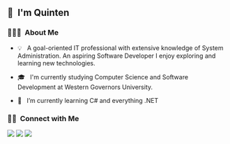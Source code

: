 ## 👋 &nbsp;I'm Quinten

### 👨🏻‍💻 &nbsp;About Me

- 💡 &nbsp; A goal-oriented IT professional with extensive knowledge of System Administration. An aspiring Software Developer I enjoy exploring and learning new technologies. 


- 🎓 &nbsp; I'm currently studying Computer Science and Software Development at Western Governors University.


- 🌱 &nbsp; I’m currently learning  C# and everything .NET





<!--- 
### 🛠 &nbsp;Languages and Tools
<p align="center">

  <div align="center">
  
  <code><img height="40" src="https://img.shields.io/badge/-%23239120.svg?style=for-the-badge&logo=c-sharp&logoColor=white"></code> 
    <code> <img height="40"  width="50"  src="https://img.shields.io/badge/.NET-5C2D91?style=for-the-badge&logo=.&logoColor=white"> </code>    <code><img height="40" src="https://img.shields.io/badge/-%23323330.svg?style=for-the-badge&logo=javascript&logoColor=%23F7DF1E"></code> <code><img height="40" src="https://img.shields.io/badge/-%2314354C.svg?style=for-the-badge&logo=python&logoColor=white"></code> <code><img height="40" src="https://img.shields.io/badge/-%2320232a.svg?style=for-the-badge&logo=react&logoColor=%2361DAFB"></code> <code><img height="40" src="https://img.shields.io/badge/-%234ea94b.svg?style=for-the-badge&logo=mongodb&logoColor=white"></code> <code><img height="40" src="https://img.shields.io/badge/-%2300f.svg?style=for-the-badge&logo=mysql&logoColor=white"></code> <code><img height="40" src="https://img.shields.io/badge/-%23F05033.svg?style=for-the-badge&logo=git&logoColor=white"></code> <code><img height="40" src="https://img.shields.io/badge/-5C2D91.svg?style=for-the-badge&logo=visual-studio&logoColor=white"></code>
 </div>
  </p>


### ⚙️ &nbsp;GitHub Analytics

<p align="center">
<a href="https://github.com/QUINTENJ">
  <img height="180em" src="https://github-readme-stats-eight-theta.vercel.app/api?username=QUINTENJ&show_icons=true&theme=vue-dark&include_all_commits=true&count_private=true" />
  <img height="180em" src="https://github-readme-stats-eight-theta.vercel.app/api/top-langs/?username=QUINTENJ&layout=compact&hide=css,,+r&theme=vue-dark" />
</a>
</p>
-->
### 🤝🏻 &nbsp;Connect with Me

<p>
<a href="https://www.quintenjames.com"><img src="https://img.shields.io/badge/-quintenjames.com-3423A6?style=flat-square&logo=Google-Chrome&logoColor=white"/></a>
<a href="https://www.linkedin.com/in/quintenjames/"><img src="https://img.shields.io/badge/-Quinten-0077B5?style=flat-square&logo=Linkedin&logoColor=white"/></a>
<a href="mailto:me@quintenjames.com"><img src="https://img.shields.io/badge/-me@quintenjames.com-D14836?style=flat-square&logo=Gmail&logoColor=white"/></a>
</p>
